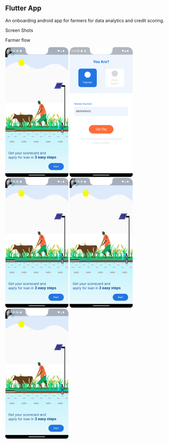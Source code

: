 ## Flutter App ##

An onboarding android app for farmers for data analytics and credit scoring.

Screen Shots

Farmer flow
<div>
<img src="./screenshots/Screenshot_20230815_104225.png" alt="Flash Screen" width="200"/>
<img src="./screenshots/Screenshot_20230815_104344.png" alt="Login Screen" width="200"/>
<img src="./screenshots/Screenshot_20230815_104225.png" alt="Flash Screen" width="200"/>
<img src="./screenshots/Screenshot_20230815_104225.png" alt="Flash Screen" width="200"/>
<img src="./screenshots/Screenshot_20230815_104225.png" alt="Flash Screen" width="200"/>
</div>

